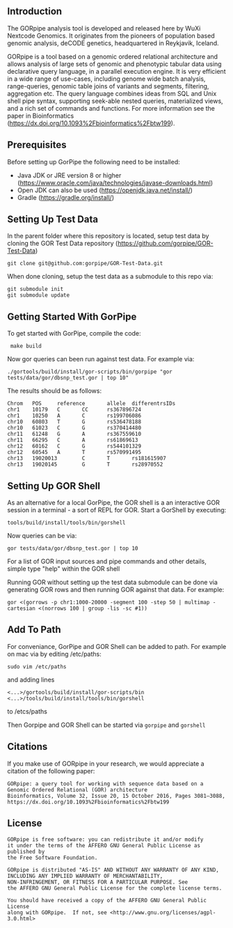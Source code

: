 ## Introduction

The GORpipe analysis tool is developed and released here by WuXi Nextcode Genomics. It originates from the pioneers of population based genomic analysis, deCODE genetics, headquartered in Reykjavik, Iceland.
        
GORpipe is a tool based on a genomic ordered relational architecture and allows analysis of large sets of genomic and phenotypic tabular data using declarative query language, in a parallel execution engine.  It is very efficient in a wide range of use-cases, including genome wide batch analysis, range-queries, genomic table joins of variants and segments, filtering, aggregation etc.  The query language combines ideas from SQL and Unix shell pipe syntax, supporting seek-able nested queries, materialized views, and a rich set of commands and functions.  For more information see the paper in Bioinformatics (https://dx.doi.org/10.1093%2Fbioinformatics%2Fbtw199).

## Prerequisites

Before setting up GorPipe the following need to be installed:

* Java JDK or JRE version 8 or higher (https://www.oracle.com/java/technologies/javase-downloads.html)
* Open JDK can also be used (https://openjdk.java.net/install/)
* Gradle (https://gradle.org/install/)
    
## Setting Up Test Data

In the parent folder where this repository is located, setup test data by cloning the GOR Test Data repository (https://github.com/gorpipe/GOR-Test-Data)

    git clone git@github.com:gorpipe/GOR-Test-Data.git
    
When done cloning, setup the test data as a submodule to this repo via:

    git submodule init
    git submodule update

## Getting Started With GorPipe

To get started with GorPipe, compile the code:

     make build
         
Now gor queries can been run against test data. For example via:

    ./gortools/build/install/gor-scripts/bin/gorpipe "gor tests/data/gor/dbsnp_test.gor | top 10"

The results should be as follows:

    Chrom   POS     reference       allele  differentrsIDs
    chr1    10179   C       CC      rs367896724
    chr1    10250   A       C       rs199706086
    chr10   60803   T       G       rs536478188
    chr10   61023   C       G       rs370414480
    chr11   61248   G       A       rs367559610
    chr11   66295   C       A       rs61869613
    chr12   60162   C       G       rs544101329
    chr12   60545   A       T       rs570991495
    chr13   19020013        C       T       rs181615907
    chr13   19020145        G       T       rs28970552

## Setting Up GOR Shell

As an alternative for a local GorPipe, the GOR shell is a an interactive GOR session in a terminal - a sort of REPL for GOR. Start a GorShell by executing:

    tools/build/install/tools/bin/gorshell   
    
Now queries can be via:

    gor tests/data/gor/dbsnp_test.gor | top 10
        
For a list of GOR input sources and pipe commands and other details, simple type "help" within the GOR shell

Running GOR without setting up the test data submodule can be done via generating GOR rows and then running GOR against that data. For example:

    gor <(gorrows -p chr1:1000-20000 -segment 100 -step 50 | multimap -cartesian <(norrows 100 | group -lis -sc #1))

## Add To Path

For conveniance, GorPipe and GOR Shell can be added to path. For example on mac via by editing /etc/paths: 

    sudo vim /etc/paths 
    
and adding lines 

    <...>/gortools/build/install/gor-scripts/bin
    <...>/tools/build/install/tools/bin/gorshell 

to /etcs/paths

Then Gorpipe and GOR Shell can be started via `gorpipe` and `gorshell`

## Citations
        
If you make use of GORpipe in your research, we would appreciate a citation of the following paper:
        
    GORpipe: a query tool for working with sequence data based on a Genomic Ordered Relational (GOR) architecture
    Bioinformatics, Volume 32, Issue 20, 15 October 2016, Pages 3081–3088,
    https://dx.doi.org/10.1093%2Fbioinformatics%2Fbtw199

## License

    GORpipe is free software: you can redistribute it and/or modify
    it under the terms of the AFFERO GNU General Public License as published by
    the Free Software Foundation.

    GORpipe is distributed "AS-IS" AND WITHOUT ANY WARRANTY OF ANY KIND,
    INCLUDING ANY IMPLIED WARRANTY OF MERCHANTABILITY,
    NON-INFRINGEMENT, OR FITNESS FOR A PARTICULAR PURPOSE. See
    the AFFERO GNU General Public License for the complete license terms.

    You should have received a copy of the AFFERO GNU General Public License
    along with GORpipe.  If not, see <http://www.gnu.org/licenses/agpl-3.0.html>